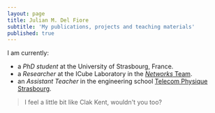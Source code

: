 ```yaml
---
layout: page
title: Julian M. Del Fiore
subtitle: 'My publications, projects and teaching materials'
published: true
---
```


I am currently: 

* a _PhD student_ at the University of Strasbourg, France. 
* a _Researcher_ at the ICube Laboratory in the [*Networks* Team](http://icube-reseaux.unistra.fr/fr/index.php/Accueil).
* an _Assistant Teacher_ in the engineering school [Telecom Physique Strasbourg](http://www.telecom-physique.fr/). 

> I feel a little bit like Clak Kent, wouldn't you too? 

